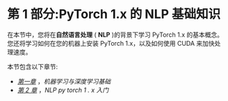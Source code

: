<title>B12365_Section1_Final_JC_ePub</title>

# 第 1 部分:PyTorch 1.x 的 NLP 基础知识

在本节中，您将在**自然语言处理** ( **NLP** )的背景下学习 PyTorch 1.x 的基本概念。您还将学习如何在您的机器上安装 PyTorch 1.x，以及如何使用 CUDA 来加快处理速度。

本节包含以下章节:

*   [*第一章*](B12365_01_Final_JC_ePub.xhtml#_idTextAnchor015) ，*机器学习与深度学习基础*
*   [*第 2 章*](B12365_02_FInal_JC_ePub.xhtml#_idTextAnchor029) ，*NLP py torch 1 . x 入门*